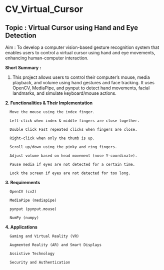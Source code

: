# CV_Virtual_Cursor

## Topic : Virtual Cursor using Hand and Eye Detection

Aim : To develop a computer vision-based gesture recognition system that enables users to control a
virtual cursor using hand and eye movements, enhancing human-computer interaction.

**Short Summary :**

1. This project allows users to control their computer’s mouse, media playback, and volume using hand gestures and face tracking. It uses OpenCV, MediaPipe, and pynput to detect hand movements, facial landmarks, and simulate keyboard/mouse actions.
   
**2. Functionalities & Their Implementation**
   
      Move the mouse using the index finger.
   
      Left-click when index & middle fingers are close together.

      Double Click Fast repeated clicks when fingers are close.
   
      Right-click when only the thumb is up.
   
      Scroll up/down using the pinky and ring fingers.

      Adjust volume based on head movement (nose Y-coordinate).
   
      Pause media if eyes are not detected for a certain time.
   
      Lock the screen if eyes are not detected for too long.
   
**3. Requirements**
   
      OpenCV (cv2)
   
      MediaPipe (mediapipe)
   
      pynput (pynput.mouse)
   
      NumPy (numpy)

**4. Applications**

      Gaming and Virtual Reality (VR)

      Augmented Reality (AR) and Smart Displays

      Assistive Technology

      Security and Authentication
